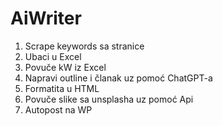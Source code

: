 # AiWriter

1. Scrape keywords sa stranice
2. Ubaci u Excel
3. Povuče kW iz Excel
4. Napravi outline i članak uz pomoć ChatGPT-a
5. Formatita u HTML
6. Povuče slike sa unsplasha uz pomoć Api
7. Autopost na WP
